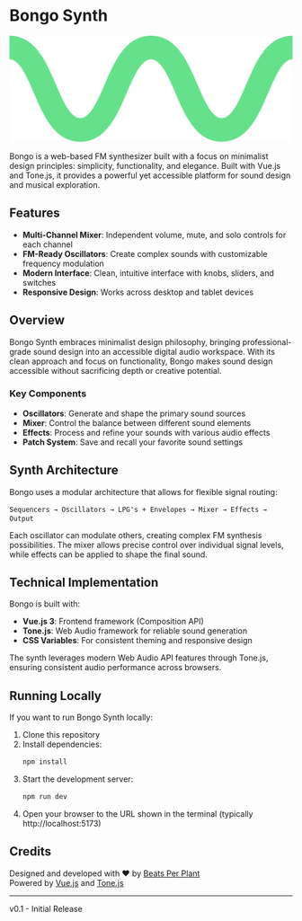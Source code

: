 # Bongo Synth

![Bongo Synth](src/assets/bpp-logo-white.svg)

Bongo is a web-based FM synthesizer built with a focus on minimalist design principles: simplicity, functionality, and elegance. Built with Vue.js and Tone.js, it provides a powerful yet accessible platform for sound design and musical exploration.

## Features

- **Multi-Channel Mixer**: Independent volume, mute, and solo controls for each channel
- **FM-Ready Oscillators**: Create complex sounds with customizable frequency modulation
- **Modern Interface**: Clean, intuitive interface with knobs, sliders, and switches
- **Responsive Design**: Works across desktop and tablet devices

## Overview

Bongo Synth embraces minimalist design philosophy, bringing professional-grade sound design into an accessible digital audio workspace. With its clean approach and focus on functionality, Bongo makes sound design accessible without sacrificing depth or creative potential.

### Key Components

- **Oscillators**: Generate and shape the primary sound sources
- **Mixer**: Control the balance between different sound elements
- **Effects**: Process and refine your sounds with various audio effects
- **Patch System**: Save and recall your favorite sound settings

## Synth Architecture

Bongo uses a modular architecture that allows for flexible signal routing:

```
Sequencers → Oscillators → LPG's + Envelopes → Mixer → Effects → Output
```

Each oscillator can modulate others, creating complex FM synthesis possibilities. The mixer allows precise control over individual signal levels, while effects can be applied to shape the final sound.

## Technical Implementation

Bongo is built with:

- **Vue.js 3**: Frontend framework (Composition API)
- **Tone.js**: Web Audio framework for reliable sound generation
- **CSS Variables**: For consistent theming and responsive design

The synth leverages modern Web Audio API features through Tone.js, ensuring consistent audio performance across browsers.

## Running Locally

If you want to run Bongo Synth locally:

1. Clone this repository
2. Install dependencies:
   ```bash
   npm install
   ```
3. Start the development server:
   ```bash
   npm run dev
   ```
4. Open your browser to the URL shown in the terminal (typically http://localhost:5173)

## Credits

Designed and developed with ♥ by [Beats Per Plant](https://beatsperplant.com)  
Powered by [Vue.js](https://vuejs.org/) and [Tone.js](https://tonejs.github.io/)

---

v0.1 - Initial Release
